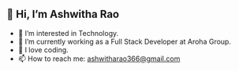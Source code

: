 ## 👋 Hi, I’m Ashwitha Rao

- 👀 I’m interested in Technology.
- 🌱 I’m currently working as a Full Stack Developer at Aroha Group.
- 💞️ I love coding.
- 📫 How to reach me: [ashwitharao366@gmail.com](mailto:ashwitharao366@gmail.com)


<!---
ashwitharao21/ashwitharao21 is a ✨ special ✨ repository because its `README.md` (this file) appears on your GitHub profile.
You can click the Preview link to take a look at your changes.
--->
